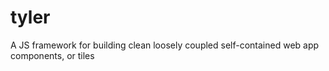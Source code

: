 # tyler
A JS framework for building clean loosely coupled self-contained web app components, or tiles